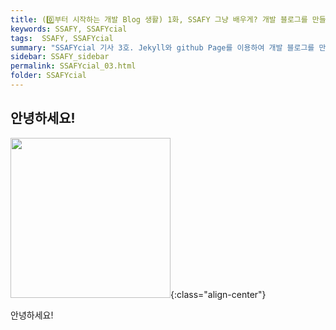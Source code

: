 ```yaml
---
title: (0️⃣부터 시작하는 개발 Blog 생활) 1화, SSAFY 그냥 배우게? 개발 블로그를 만들어 같이 성장하자!
keywords: SSAFY, SSAFYcial
tags:  SSAFY, SSAFYcial
summary: "SSAFYcial 기사 3호. Jekyll와 github Page를 이용하여 개발 블로그를 만들어서 같이 성장하자!"
sidebar: SSAFY_sidebar
permalink: SSAFYcial_03.html
folder: SSAFYcial
---
```


## 안녕하세요!
<img src="https://1drv.ms/i/c/0475b30c6541160c/IQQMFkFlDLN1IIAECgIAAAAAAZEcR1EUcRc0Ppn-iL8d9to?width=256" width="256" height="auto"/>{:class="align-center"}

안녕하세요!
